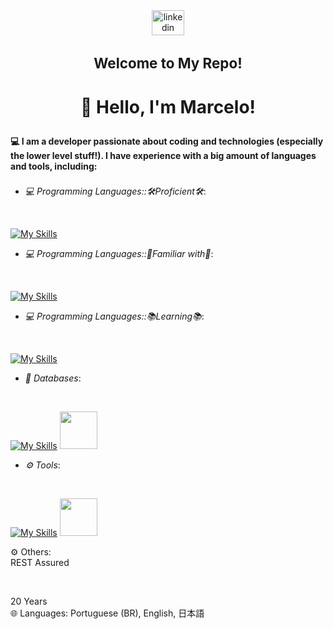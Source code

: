  <link rel="stylesheet" type='text/css' href="https://cdn.jsdelivr.net/gh/devicons/devicon@latest/devicon.min.css" />

<div align="center">
  <a href="https://www.linkedin.com/in/marcelosdalcin/" target="_blank" rel="noreferrer">
    <img src="https://raw.githubusercontent.com/maurodesouza/profile-readme-generator/master/src/assets/icons/social/linkedin/default.svg" width="52" height="40" alt="linkedin logo" />
  </a>
</div>

###

<h3 align="center" style="font-size:160%;">Welcome to My Repo!</h3>

<h3 align="center" style="font-size:200%;">👋 Hello, I'm Marcelo!</h3>

<h4>💻 I am a developer passionate about coding and technologies (especially the lower level stuff!). I have experience with a big amount of languages and tools, including:</h4>

###
- *💻 Programming Languages::🛠️Proficient🛠️*:
<br>

[![My Skills](https://skillicons.dev/icons?i=cpp,java)](https://skillicons.dev)

- *💻 Programming Languages::🌱Familiar with🌱*:
<br>

[![My Skills](https://skillicons.dev/icons?i=cs,c,css,html,js,php,py)](https://skillicons.dev)

- *💻 Programming Languages::📚Learning📚*:
<br>

[![My Skills](https://skillicons.dev/icons?i=c,rust,go)](https://skillicons.dev)

- *💾 Databases*:
<br>

[![My Skills](https://skillicons.dev/icons?i=mysql)](https://skillicons.dev) <img width="60px" style="padding-right:30px;" src="https://cdn.jsdelivr.net/gh/devicons/devicon@latest/icons/oracle/oracle-original.svg" />

- *⚙️ Tools*:
<br>

[![My Skills](https://skillicons.dev/icons?i=dotnet,arduino,postman,gherkin,docker,figma,git,unreal,visualstudio,idea)](https://skillicons.dev) <img width="60px" style="padding-right:30px;" src="https://cdn.jsdelivr.net/gh/devicons/devicon@latest/icons/opengl/opengl-original.svg" />

<p align="left">⚙️ Others: <br>REST Assured </p>
<br>
<p align="left">20 Years<br>🌐 Languages: Portuguese (BR), English, 日本語</p>

###

